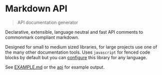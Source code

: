 # Markdown API

<? @include readme/badges.md ?>

> API documentation generator

Declarative, extensible, language neutral and fast API comments to commonmark compliant markdown.

Designed for small to medium sized libraries, for large projects use one of the many other documentation tools. Uses `javascript` for fenced code blocks by default but you can [configure](#conf) this library for any language.

See [EXAMPLE.md](/EXAMPLE.md) or the [api](#api) for example output.

<? @include {=readme} install.md ?>

<? @include {=readme} usage.md example.md comments.md tags.md cues.md help.md ?>

<? @exec mkapi index.js lib/*.js --title=API --level=2 ?>

<? @include {=readme} license.md links.md ?>
